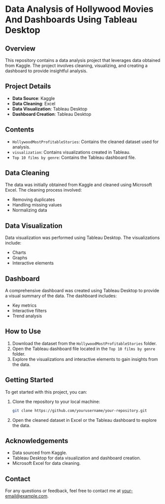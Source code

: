 # Data Analysis of Hollywood Movies And Dashboards Using Tableau Desktop

## Overview

This repository contains a data analysis project that leverages data obtained from Kaggle. The project involves cleaning, visualizing, and creating a dashboard to provide insightful analysis.

## Project Details

- **Data Source**: Kaggle
- **Data Cleaning**: Excel
- **Data Visualization**: Tableau Desktop
- **Dashboard Creation**: Tableau Desktop

## Contents

- `HollywoodMostProfitableStories`: Contains the cleaned dataset used for analysis.
- `visualization`: Contains visualizations created in Tableau.
- `Top 10 films by genre`: Contains the Tableau dashboard file.

## Data Cleaning

The data was initially obtained from Kaggle and cleaned using Microsoft Excel. The cleaning process involved:
- Removing duplicates
- Handling missing values
- Normalizing data

## Data Visualization

Data visualization was performed using Tableau Desktop. The visualizations include:
- Charts
- Graphs
- Interactive elements

## Dashboard

A comprehensive dashboard was created using Tableau Desktop to provide a visual summary of the data. The dashboard includes:
- Key metrics
- Interactive filters
- Trend analysis

## How to Use

1. Download the dataset from the `HollywoodMostProfitableStories` folder.
2. Open the Tableau dashboard file located in the `Top 10 films by genre` folder.
3. Explore the visualizations and interactive elements to gain insights from the data.

## Getting Started

To get started with this project, you can:
1. Clone the repository to your local machine:
    ```bash
    git clone https://github.com/yourusername/your-repository.git
    ```
2. Open the cleaned dataset in Excel or the Tableau dashboard to explore the data.


## Acknowledgements

- Data sourced from Kaggle.
- Tableau Desktop for data visualization and dashboard creation.
- Microsoft Excel for data cleaning.

## Contact

For any questions or feedback, feel free to contact me at [your-email@example.com](mailto:your-email@example.com).
